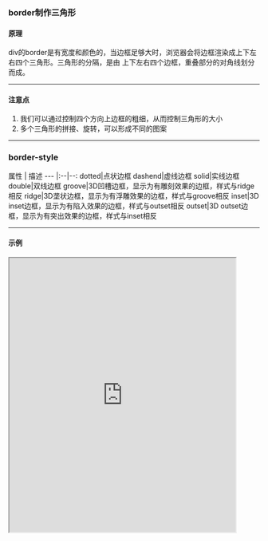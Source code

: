 ### border制作三角形

#### 原理
div的border是有宽度和颜色的，当边框足够大时，浏览器会将边框渲染成上下左右四个三角形。三角形的分隔，是由 上下左右四个边框，重叠部分的对角线划分而成。

---

#### 注意点
1. 我们可以通过控制四个方向上边框的粗细，从而控制三角形的大小
2. 多个三角形的拼接、旋转，可以形成不同的图案

---

### border-style
属性 | 描述 
--- |:--|--:
dotted|点状边框
dashend|虚线边框
solid|实线边框
double|双线边框
groove|3D凹槽边框，显示为有雕刻效果的边框，样式与ridge相反
ridge|3D垄状边框，显示为有浮雕效果的边框，样式与groove相反
inset|3D inset边框，显示为有陷入效果的边框，样式与outset相反
outset|3D outset边框，显示为有突出效果的边框，样式与inset相反

---

#### 示例
<iframe width="90%" height="550" allowfullscreen="allowfullscreen" src="https://codepen.io/superwtt/embed/ZEQNper?height=450&theme-id=default&default-tab=result"></iframe>
